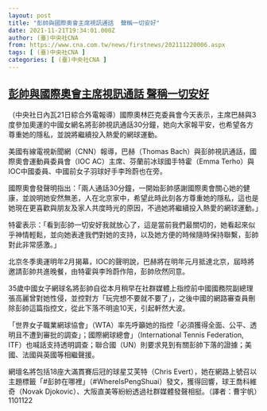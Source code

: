 ```yaml
---
layout: post
title: "彭帥與國際奧會主席視訊通話  聲稱一切安好"
date: 2021-11-21T19:34:01.000Z
author: (臺)中央社CNA
from: https://www.cna.com.tw/news/firstnews/202111220006.aspx
tags: [ (臺)中央社CNA ]
categories: [ (臺)中央社CNA ]
---
```

<!--1637523241000-->
[彭帥與國際奧會主席視訊通話  聲稱一切安好](https://www.cna.com.tw/news/firstnews/202111220006.aspx)
------

<div>
<div></div><div><p>（中央社日內瓦21日綜合外電報導）國際奧林匹克委員會今天表示，主席巴赫與3度參加奧運的中國女網名將彭帥視訊通話30分鐘，她向大家報平安，也希望各方尊重她的隱私，並說將繼續投入熱愛的網球運動。</p><p>美國有線電視新聞網（CNN）報導，巴赫（Thomas Bach）與彭帥視訊通話，國際奧會運動員委員會（IOC AC）主席、芬蘭前冰球國手特霍（Emma Terho）與IOC中國委員、中國前女子羽球好手李玲蔚也在旁。</p><p>國際奧會發聲明指出：「兩人通話30分鐘，一開始彭帥感謝國際奧會關心她的健康，並說明她安然無恙，人在北京家中，希望此時此刻各方尊重她的隱私，這也是她現在更喜歡與朋友及家人共度時光的原因，不過她將繼續投入熱愛的網球運動。」</p><p>特霍表示：「看到彭帥一切安好我就放心了，這是當前我們最關切的，她看起來似乎神情輕鬆，並向她表達我們對她的支持，以及她方便的時候隨時保持聯繫，彭帥對此非常感激。」</p><p>北京冬季奧運明年2月揭幕，IOC的聲明說，巴赫將在明年元月抵達北京，屆時將邀請彭帥共進晚餐，由特霍與李玲蔚作陪，彭帥欣然同意。</p><p>35歲中國女子網球名將彭帥自從本月稍早在社群媒體上指控前中國國務院副總理張高麗曾對她性侵，並控對方「玩完想不要就不要了」，之後中國的網路審查員刪除彭帥這篇指控文，從此下落不明逾10天，引起軒然大波。</p><p>「世界女子職業網球協會」（WTA）率先呼籲她的指控「必須獲得全面、公平、透明且不遭到審批的調查」；國際網球總會」（International Tennis Federation, ITF）也喊話支持透明調查；聯合國（UN）則要求見到有關彭帥下落的證據；美國、法國與英國等相繼聲援。</p><p>網壇名將包括18座大滿貫賽后冠的球星艾芙特（Chris Evert），她在網路上號召以主題標籤「#彭帥在哪裡」（#WhereIsPengShuai）發文，獲得回響，球王喬科維奇（Novak Djokovic）、大阪直美等紛紛透過社群媒體發聲相挺。（譯者：曹宇帆）1101122</p></div>
</div>
